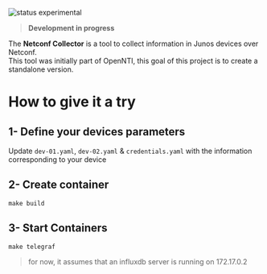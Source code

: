 ![status experimental](https://img.shields.io/badge/status-experimental-yellow.svg)  

> **Development in progress**

The **Netconf Collector** is a tool to collect information in Junos devices over Netconf.  
This tool was initially part of OpenNTI, this goal of this project is to create a standalone version.


# How to give it a try

## 1- Define your devices parameters

Update `dev-01.yaml`, `dev-02.yaml` & `credentials.yaml` with the information corresponding to your device

## 2- Create container

```
make build
```

## 3- Start Containers

```
make telegraf
```
> for now, it assumes that an influxdb server is running on 172.17.0.2
